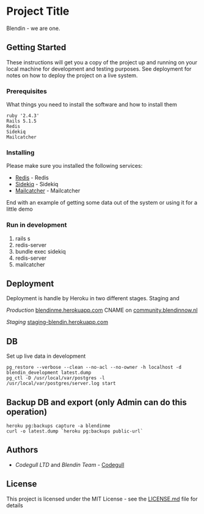 # Project Title

Blendin - we are one.

## Getting Started

These instructions will get you a copy of the project up and running on your local machine for development and testing purposes. See deployment for notes on how to deploy the project on a live system.

### Prerequisites

What things you need to install the software and how to install them

```
ruby '2.4.3'  
Rails 5.1.5
Redis
Sidekiq
Mailcatcher
```

### Installing

Please make sure you installed the following services:
* [Redis](https://redis.io/topics/quickstart) - Redis
* [Sidekiq](https://github.com/mperham/sidekiq) - Sidekiq
* [Mailcatcher](https://mailcatcher.me) - Mailcatcher

End with an example of getting some data out of the system or using it for a little demo

### Run in development

1. rails s
2. redis-server
3. bundle exec sidekiq
4. redis-server
5. mailcatcher

## Deployment

Deployment is handle by Heroku in two different stages. Staging  and

*Production*
[blendinme.herokuapp.com](https://blendinme.herokuapp.com/) CNAME on [community.blendinnow.nl](http://community.blendinnow.nl)

*Staging*
[staging-blendin.herokuapp.com](https://staging-blendin.herokuapp.com/)

## DB

Set up live data in development

```
pg_restore --verbose --clean --no-acl --no-owner -h localhost -d blendin_development latest.dump
pg_ctl -D /usr/local/var/postgres -l /usr/local/var/postgres/server.log start
```

## Backup DB and export (only Admin can do this operation)

```
heroku pg:backups capture -a blendinme
curl -o latest.dump `heroku pg:backups public-url`
```

## Authors

* *Codegull LTD* and *Blendin Team* - [Codegull](https://codegull.com)

## License

This project is licensed under the MIT License - see the [LICENSE.md](LICENSE.md) file for details
